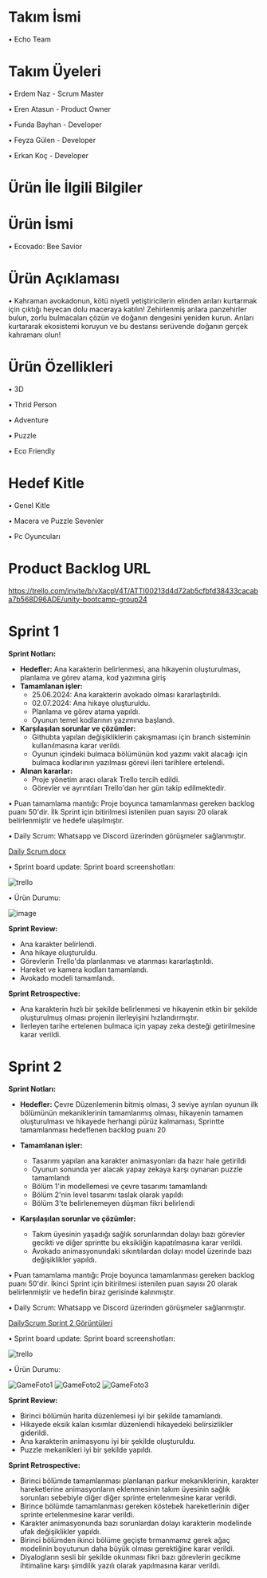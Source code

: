 # Takım İsmi

•	Echo Team

# Takım Üyeleri

•	Erdem Naz - Scrum Master

•	Eren Atasun - Product Owner

•	Funda Bayhan - Developer

•	Feyza Gülen - Developer

•	Erkan Koç - Developer



# Ürün İle İlgili Bilgiler


# Ürün İsmi

•	Ecovado: Bee Savior


# Ürün Açıklaması

•	Kahraman avokadonun, kötü niyetli yetiştiricilerin elinden arıları kurtarmak için çıktığı heyecan dolu maceraya katılın! Zehirlenmiş arılara panzehirler bulun, zorlu bulmacaları çözün ve doğanın dengesini yeniden kurun. Arıları kurtararak ekosistemi koruyun ve bu destansı serüvende doğanın gerçek kahramanı olun!


# Ürün Özellikleri

•	3D

•	Thrid Person

•	Adventure

•	Puzzle

•	Eco Friendly


# Hedef Kitle

•	Genel Kitle

•	Macera ve Puzzle Sevenler

•	Pc Oyuncuları


# Product Backlog URL

https://trello.com/invite/b/vXacpV4T/ATTI00213d4d72ab5cfbfd38433cacaba7b568D96ADE/unity-bootcamp-group24

# Sprint 1

**Sprint Notları:**
- **Hedefler:** Ana karakterin belirlenmesi, ana hikayenin oluşturulması, planlama ve görev atama, kod yazımına giriş
- **Tamamlanan işler:**
  - 25.06.2024: Ana karakterin avokado olması kararlaştırıldı.
  - 02.07.2024: Ana hikaye oluşturuldu.
  - Planlama ve görev atama yapıldı.
  - Oyunun temel kodlarının yazımına başlandı.
- **Karşılaşılan sorunlar ve çözümler:**
  - Githubta yapılan değişikliklerin çakışmaması için branch sisteminin kullanılmasına karar verildi.
  - Oyunun içindeki bulmaca bölümünün kod yazımı vakit alacağı için bulmaca kodlarının yazılması görevi ileri tarihlere ertelendi.
- **Alınan kararlar:**
  - Proje yönetim aracı olarak Trello tercih edildi.
  - Görevler ve ayrıntıları Trello'dan her gün takip edilmektedir.

• Puan tamamlama mantığı: Proje boyunca tamamlanması gereken backlog puanı 50'dir. İlk Sprint için bitirilmesi istenilen puan sayısı 20 olarak belirlenmiştir ve hedefe ulaşılmıştır.

• Daily Scrum: Whatsapp ve Discord üzerinden görüşmeler sağlanmıştır.

[Daily Scrum.docx](https://github.com/user-attachments/files/16120185/Daily.Scrum.docx)


• Sprint board update: Sprint board screenshotları:

![trello](https://github.com/Sperist/BootcampGroup24/assets/163539999/47dc95b2-26a6-403c-a3b4-7698c2b76d7d)


• Ürün Durumu:

![image](https://github.com/Sperist/BootcampGroup24/assets/163539999/1f355961-d5f3-4608-9bb0-4002fa51d28e)

**Sprint Review:**
  - Ana karakter belirlendi.
  - Ana hikaye oluşturuldu.
  - Görevlerin Trello'da planlanması ve atanması kararlaştırıldı.
  - Hareket ve kamera kodları tamamlandı. 
  - Avokado modeli tamamlandı.

**Sprint Retrospective:**
  - Ana karakterin hızlı bir şekilde belirlenmesi ve hikayenin etkin bir şekilde oluşturulmuş olması projenin ilerleyişini hızlandırmıştır.
  - İlerleyen tarihe ertelenen bulmaca için yapay zeka desteği getirilmesine karar verildi.

# Sprint 2

**Sprint Notları:**
- **Hedefler:** Çevre Düzenlemenin bitmiş olması, 3 seviye ayrılan oyunun ilk bölümünün mekaniklerinin tamamlanmış olması, hikayenin tamamen oluşturulması ve hikayede herhangi pürüz kalmaması,
  Sprintte tamamlanması hedeflenen backlog puanı 20
  
- **Tamamlanan işler:**
  -	Tasarımı yapılan ana karakter animasyonları da hazır hale getirildi
  -	Oyunun sonunda yer alacak yapay zekaya karşı oynanan puzzle tamamlandı
  -	Bölüm 1'in modellemesi ve çevre tasarımı tamamlandı
  -	Bölüm 2'nin level tasarımı taslak olarak yapıldı
  -	Bölüm 3'te belirlenemeyen düşman fikri belirlendi
       
- **Karşılaşılan sorunlar ve çözümler:**
  -	Takım üyesinin yaşadığı sağlık sorunlarından dolayı bazı görevler gecikti ve diğer sprintte bu eksikliğin kapatılmasına karar verildi.
  -	Avokado animasyonundaki sıkıntılardan dolayı model üzerinde bazı değişiklikler yapıldı.

• Puan tamamlama mantığı: Proje boyunca tamamlanması gereken backlog puanı 50'dir. İkinci Sprint için bitirilmesi istenilen puan sayısı 20 olarak belirlenmiştir ve hedefin biraz gerisinde kalınmıştır.

• Daily Scrum: Whatsapp ve Discord üzerinden görüşmeler sağlanmıştır.

[DailyScrum Sprint 2 Görüntüleri](https://github.com/user-attachments/files/16322441/DailyScrumSprint2.docx)



• Sprint board update: Sprint board screenshotları:

![trello](https://github.com/user-attachments/assets/101a8ca9-009d-42fe-ac9e-8927ef511404)



• Ürün Durumu:

![GameFoto1](https://github.com/user-attachments/assets/318c03b4-719f-4101-9e41-5e103fa2ac13)
![GameFoto2](https://github.com/user-attachments/assets/0e263fdb-2619-4c31-b66b-344726558001)
![GameFoto3](https://github.com/user-attachments/assets/9839dc0b-0d63-4c9d-be12-8abb18ba6552)


**Sprint Review:**
  -	Birinci bölümün harita düzenlemesi iyi bir şekilde tamamlandı.
  -	Hikayede eksik kalan kısımlar düzenlendi hikayedeki belirsizlikler giderildi.
  -	Ana karakterin animasyonu iyi bir şekilde oluşturuldu.
  -	Puzzle mekanikleri iyi bir şekilde yapıldı.

**Sprint Retrospective:**
  -	Birinci bölümde tamamlanması planlanan parkur mekaniklerinin, karakter hareketlerine animasyonların eklenmesinin takım üyesinin sağlık sorunları sebebiyle diğer diğer sprinte ertelenmesine karar verildi.
  - Birince bölümde tamamlanması gereken köstebek hareketlerinin diğer sprinte ertelenmesine karar verildi.
  -	Karakter animasyonunda bazı sorunlardan dolayı karakterin modelinde ufak değişiklikler yapıldı.
  -	Birinci bölümden ikinci bölüme geçişte tırmanmamız gerek ağaç modelinin boyutunun daha büyük olması gerektiğine karar verildi.
  -	Diyalogların sesli bir şekilde okunması fikri bazı görevlerin gecikme ihtimaline karşı şimdilik yazılı olarak yapılmasına karar verildi.
